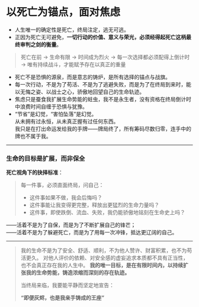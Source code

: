 # 以死亡为锚点，面对焦虑

- 人生唯一的确定性是死亡，终局注定，逃无可逃。
- 正因为死亡无可避免，**一切行动的价值、意义与荣光，必须经得起死亡这柄最终审判之剑的衡量**。

> 死亡在前 → 生命有限 → 时间成为烈火 → 每一次选择都必须配得上倒计时 → 唯有持续战斗，才能赋予存在以真正的重量

- 死亡不是恐惧的源泉，而是意志的铸炉，是所有选择的锚点与战旗。
- 每一次行动，不是为了苟活、不是为了逃避失败，而是为了在终局到来时，能以无悔之姿、以战士之心，骄傲地回望自己的生命轨迹。
- 焦虑只是蚕食我扩展生命势能的蛀虫，我不是永生者，没有资格在终局倒计时中浪费时间自缠于恐惧与犹豫。
- “节省”是幻觉，“害怕坠落”是幻觉。  
  从未拥有过永恒，从未真正握有过任何东西。  
  我只是在打出命运发给我的手牌——牌局终了，所有筹码尽数归零，连手中的牌也不属于我。

---

### 生命的目标是扩展，而非保全

**死亡视角下的抉择标准**：

> 每一件事，必须直面终局，问自己：
>
> - 这件事如果不做，我会后悔吗？
> - 这件事能让我变得更完整，释放出更猛烈的生命力量吗？
> - 这件事，即使跌倒、流血、失败，我仍能骄傲地铭刻在生命史上吗？

——活着不是为了自保，而是为了不断扩展自己的锋芒；  
——活着不是为了躲避死亡，而是为了用每一次冲锋，抵达更辽阔的自己。

---

> 我的生命不是为了安全、舒适、顺利，不为他人赞许、财富积累，也不为苟活更久。
> 对他人评价的依赖、对安全感的虚妄追求本质都不具有正当性，也不会真正存在我的人生中。
> **我的唯一目标，是在有限时间内，以持续扩张我的生命势能，铸造浓缩而深刻的存在轨迹。**
>
> 当终局来临，我要能平静而坚定地宣告：
>
> **“即便灰烬，也是我亲手铸成的王座”**
